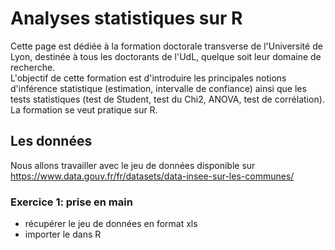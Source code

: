 # Analyses statistiques sur R

Cette page est dédiée à la formation doctorale transverse de l'Université de Lyon, destinée à tous les doctorants de l'UdL, quelque soit leur domaine de recherche.\
L'objectif de cette formation est d'introduire les principales notions d'inférence statistique (estimation, intervalle de confiance) ainsi que les tests statistiques (test de Student, test du Chi2, ANOVA, test de corrélation).\
La formation se veut pratique sur R.

## Les données
Nous allons travailler avec le jeu de données disponible sur https://www.data.gouv.fr/fr/datasets/data-insee-sur-les-communes/

### Exercice 1: prise en main
  - récupérer le jeu de données en format xls
  - importer le dans R
